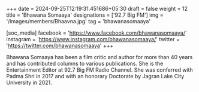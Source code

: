 +++
date = 2024-09-25T12:19:31.451686+05:30
draft = false
weight = 12
title = 'Bhawana Somaaya'
designations = ['92.7 Big FM']
img = '/images/members/Bhaavna.jpg'
tag = 'bhawanasomaaya'

[soc_media]
facebook = 'https://www.facebook.com/bhawanasomaaya/'
instagram = 'https://www.instagram.com/bhawanasomaaya/'
twitter = 'https://twitter.com/bhawanasomaaya'
+++

Bhawana Somaaya has been a film critic and author for more than 40 years and has contributed columns to various publications. She is the Entertainment Editor at 92.7 Big FM Radio Channel. She was conferred with Padma Shri in 2017 and with an honorary Doctorate by Jagran Lake City University in 2021.
